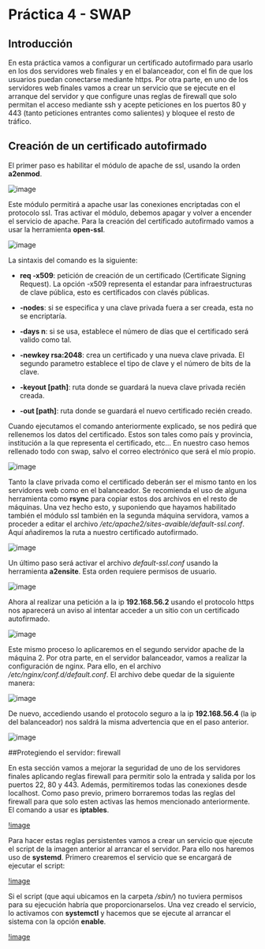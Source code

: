 # Práctica 4 - SWAP
## Introducción

En esta práctica vamos a configurar un certificado autofirmado para usarlo en los dos servidores web finales y en el balanceador, con el fin de que los usuarios puedan conectarse mediante https. Por otra parte, en uno de los servidores web finales vamos a crear un servicio que se ejecute en el arranque del servidor y que configure unas reglas de firewall que solo permitan el acceso mediante ssh y acepte peticiones en los puertos 80 y 443 (tanto peticiones entrantes como salientes) y bloquee el resto de tráfico.

## Creación de un certificado autofirmado

El primer paso es habilitar el módulo de apache de ssl, usando la orden **a2enmod**.

![image](https://github.com/JoseAntonioMHerrera/SWAP_2019/blob/master/practica4/img/SWAP4_1.png)

Este módulo permitirá a apache usar las conexiones encriptadas con el protocolo ssl. Tras activar el módulo, debemos apagar y volver a encender el servicio de apache. Para la creación del certificado autofirmado vamos a usar la herramienta **open-ssl**.

![image](https://github.com/JoseAntonioMHerrera/SWAP_2019/blob/master/practica4/img/SWAP4_2.png)

La sintaxis del comando es la siguiente:

  - **req -x509**: petición de creación de un certificado (Certificate Signing Request). La opción -x509 representa el estandar para infraestructuras de clave pública, esto es certíficados con clavés públicas.
  
  - **-nodes**: si se especifica y una clave privada fuera a ser creada, esta no se encriptaría.
  
  - **-days n**: si se usa, establece el número de días que el certificado será valido como tal.
  
  - **-newkey rsa:2048**: crea un certificado y una nueva clave privada. El segundo parametro establece el tipo de clave y el número de bits de la clave.
  
  - **-keyout [path]**: ruta donde se guardará la nueva clave privada recién creada.
  
  - **-out [path]**: ruta donde se guardará el nuevo certificado recién creado.
  
Cuando ejecutamos el comando anteriormente explicado, se nos pedirá que rellenemos los datos del certificado. Estos son tales como país y provincia, institución a la que representa el certificado, etc... En nuestro caso hemos rellenado todo con swap, salvo el correo electrónico que será el mío propio.

![image](https://github.com/JoseAntonioMHerrera/SWAP_2019/blob/master/practica4/img/SWAP4_3.png)

Tanto la clave privada como el certificado deberán ser el mismo tanto en los servidores web como en el balanceador. Se recomienda el uso de alguna herramienta como **rsync** para copiar estos dos archivos en el resto de máquinas. Una vez hecho esto, y suponiendo que hayamos habilitado también el módulo ssl también en la segunda máquina servidora, vamos a proceder a editar el archivo */etc/apache2/sites-avaible/default-ssl.conf*. Aquí añadiremos la ruta a nuestro certificado autofirmado.

![image](https://github.com/JoseAntonioMHerrera/SWAP_2019/blob/master/practica4/img/SWAP4_4.png)

Un último paso será activar el archivo *default-ssl.conf* usando la herramienta **a2ensite**. Esta orden requiere permisos de usuario.

![image](https://github.com/JoseAntonioMHerrera/SWAP_2019/blob/master/practica4/img/SWAP4_5.png)

Ahora al realizar una petición a la ip **192.168.56.2** usando el protocolo https nos aparecerá un aviso al intentar acceder a un sitio con un certificado autofirmado.

![image](https://github.com/JoseAntonioMHerrera/SWAP_2019/blob/master/practica4/img/SWAP4_6.png)

Este mismo proceso lo aplicaremos en el segundo servidor apache de la máquina 2. Por otra parte, en el servidor balanceador, vamos a realizar la configuración de nginx. Para ello, en el archivo */etc/nginx/conf.d/default.conf*. El archivo debe quedar de la siguiente manera:


![image](https://github.com/JoseAntonioMHerrera/SWAP_2019/blob/master/practica4/img/SWAP4_9.png)


De nuevo, accediendo usando el protocolo seguro a la ip **192.168.56.4** (la ip del balanceador) nos saldrá la misma advertencia que en el paso anterior.

![image](https://github.com/JoseAntonioMHerrera/SWAP_2019/blob/master/practica4/img/SWAP4_10.png)

##Protegiendo el servidor: firewall

En esta sección vamos a mejorar la seguridad de uno de los servidores finales aplicando reglas firewall para permitir solo la entrada y salida por los puertos 22, 80 y 443. Además, permitiremos todas las conexiones desde localhost. Como paso previo, primero borraremos todas las reglas del firewall para que solo esten activas las hemos mencionado anteriormente. El comando a usar es **iptables**.

[!image](https://github.com/JoseAntonioMHerrera/SWAP_2019/blob/master/practica4/img/SWAP4_17.png)

Para hacer estas reglas persistentes vamos a crear un servicio que ejecute el script de la imagen anterior al arrancar el servidor. Para ello nos haremos uso de **systemd**. Primero crearemos el servicio que se encargará de ejecutar el script:

[!image](https://github.com/JoseAntonioMHerrera/SWAP_2019/blob/master/practica4/img/SWAP4_21.png)

Si el script (que aqui ubicamos en la carpeta */sbin/*) no tuviera permisos para su ejecución habría que proporcionarselos. Una vez creado el servicio, lo activamos con **systemctl** y hacemos que se ejecute al arrancar el sistema con la opción **enable**. 

[!image](https://github.com/JoseAntonioMHerrera/SWAP_2019/blob/master/practica4/img/SWAP4_18.png)
